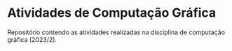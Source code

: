 # Atividades de Computação Gráfica

Repositório contendo as atividades realizadas na disciplina de computação gráfica (2023/2).